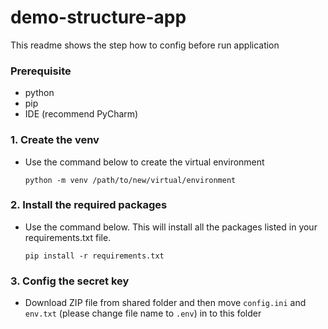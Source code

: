 # demo-structure-app
 This readme shows the step how to config before run application

### Prerequisite 
- python
- pip
- IDE (recommend PyCharm)


### 1. Create the venv
- Use the command below to create the virtual environment 

    ```python -m venv /path/to/new/virtual/environment```

### 2. Install the required packages
- Use the command below. This will install all the packages listed in your requirements.txt file.

    ```pip install -r requirements.txt``` 

### 3. Config the secret key
- Download ZIP file from shared folder and then move `config.ini` and `env.txt` (please change file name to `.env`) in to this folder
